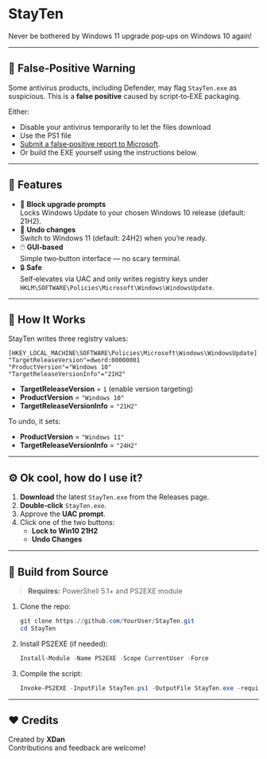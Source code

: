 # StayTen

Never be bothered by Windows 11 upgrade pop‑ups on Windows 10 again!

---

## 🚨 False‑Positive Warning

Some antivirus products, including Defender, may flag `StayTen.exe` as suspicious. This is a **false positive** caused by script‑to‑EXE packaging.  

Either:
- Disable your antivirus temporarily to let the files download
- Use the PS1 file
- [Submit a false‑positive report to Microsoft](https://www.microsoft.com/wdsi/filesubmission).  
- Or build the EXE yourself using the instructions below.

---

## 🚀 Features

- 🛑 **Block upgrade prompts**  
  Locks Windows Update to your chosen Windows 10 release (default: 21H2).
- 🔄 **Undo changes**  
  Switch to Windows 11 (default: 24H2) when you’re ready.
- 🖱️ **GUI‑based**  
  Simple two‑button interface — no scary terminal.
- 🔒 **Safe**  
  Self‑elevates via UAC and only writes registry keys under  
  `HKLM\SOFTWARE\Policies\Microsoft\Windows\WindowsUpdate`.

---

## 📝 How It Works

StayTen writes three registry values:

```reg
[HKEY_LOCAL_MACHINE\SOFTWARE\Policies\Microsoft\Windows\WindowsUpdate]
"TargetReleaseVersion"=dword:00000001
"ProductVersion"="Windows 10"
"TargetReleaseVersionInfo"="21H2"
```

- **TargetReleaseVersion** = `1` (enable version targeting)  
- **ProductVersion** = `"Windows 10"`  
- **TargetReleaseVersionInfo** = `"21H2"`  

To undo, it sets:
- **ProductVersion** = `"Windows 11"`  
- **TargetReleaseVersionInfo** = `"24H2"`  

---

## ⚙️ Ok cool, how do I use it?

1. **Download** the latest `StayTen.exe` from the Releases page.  
2. **Double‑click** `StayTen.exe`.  
3. Approve the **UAC prompt**.  
4. Click one of the two buttons:
   - **Lock to Win10 21H2**  
   - **Undo Changes**

---

## 🔧 Build from Source

> **Requires:** PowerShell 5.1+ and PS2EXE module

1. Clone the repo:
   ```powershell
   git clone https://github.com/YourUser/StayTen.git
   cd StayTen
   ```
2. Install PS2EXE (if needed):
   ```powershell
   Install-Module -Name PS2EXE -Scope CurrentUser -Force
   ```
3. Compile the script:
   ```powershell
   Invoke-PS2EXE -InputFile StayTen.ps1 -OutputFile StayTen.exe -requireAdmin
   ```

---

## ❤️ Credits

Created by **XDan**  
Contributions and feedback are welcome!
